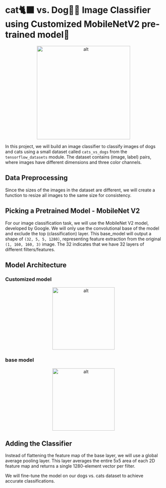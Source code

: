 # cat🐈‍⬛ vs. Dog🐕‍🦺 Image Classifier using Customized MobileNetV2 pre-trained model🔎

<p align="center">
  <img src="https://cdn.dribbble.com/users/710395/screenshots/2504947/cat_dog_byb_dribble.gif" alt="alt" width="300">
</p>


In this project, we will build an image classifier to classify images of dogs and cats using a small dataset called `cats_vs_dogs` from the `tensorflow_datasets` module. The dataset contains (image, label) pairs, where images have different dimensions and three color channels.

## Data Preprocessing

Since the sizes of the images in the dataset are different, we will create a function to resize all images to the same size for consistency.

## Picking a Pretrained Model - MobileNet V2

For our image classification task, we will use the MobileNet V2 model, developed by Google. We will only use the convolutional base of the model and exclude the top (classification) layer. This base_model will output a shape of `(32, 5, 5, 1280)`, representing feature extraction from the original `(1, 160, 160, 3)` image. The 32 indicates that we have 32 layers of different filters/features.

## Model Architecture

### Customized model
<p align="center">
  <img src="app/models/added_component.svg" alt="alt" width="200">
</p>

### base model
<p align="center">
  <img src="app/models/base_model.svg" alt="alt" width="200">
</p>

## Adding the Classifier

Instead of flattening the feature map of the base layer, we will use a global average pooling layer. This layer averages the entire 5x5 area of each 2D feature map and returns a single 1280-element vector per filter.

We will fine-tune the model on our dogs vs. cats dataset to achieve accurate classifications.



